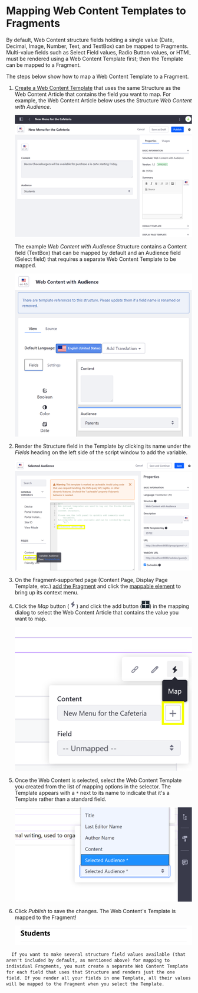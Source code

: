 # Mapping Web Content Templates to Fragments

By default, Web Content structure fields holding a single value (Date, Decimal, Image, Number, Text, and TextBox) can be mapped to Fragments. Multi-value fields such as Select Field values, Radio Button values, or HTML must be rendered using a Web Content Template first; then the Template can be mapped to a Fragment.

The steps below show how to map a Web Content Template to a Fragment.

1. [Create a Web Content Template](../../../content-authoring-and-management/web-content/web-content-templates/creating-web-content-templates.md) that uses the same Structure as the Web Content Article that contains the field you want to map. For example, the Web Content Article below uses the Structure *Web Content with Audience*.

    ![Create a Template that uses the Same Structure as the Web Content Article.](./mapping-web-content-templates-to-fragments/images/01.png)

    The example *Web Content with Audience* Structure contains a Content field (TextBox) that can be mapped by default and an Audience field (Select field) that requires a separate Web Content Template to be mapped.

    ![Some Structure fields are mappable by default.](./mapping-web-content-templates-to-fragments/images/02.png)

1. Render the Structure field in the Template by clicking its name under the *Fields* heading on the left side of the script window to add the variable.

    ![Render the Structure field in the Template by clicking its name under the Fields heading.](./mapping-web-content-templates-to-fragments/images/03.png)

1. On the Fragment-supported page (Content Page, Display Page Template, etc.) [add the Fragment](./building-content-pages.md#adding-elements-to-a-content-page) and click the [mappable element](./building-content-pages.md#mapping-content) to bring up its context menu.
1. Click the *Map* button (![Map](../../../images/icon-map.png)) and click the add button (![Add](../../../images/icon-add-app.png)) in the mapping dialog to select the Web Content Article that contains the value you want to map.

    ![Select a piece of Web Content from the Mapping Menu.](./mapping-web-content-templates-to-fragments/images/04.png)

1. Once the Web Content is selected, select the Web Content Template you created from the list of mapping options in the selector. The Template appears with a `*` next to its name to indicate that it's a Template rather than a standard field.

    ![Templates are denoted with an asterisk next to their name.](./mapping-web-content-templates-to-fragments/images/05.png)

1. Click *Publish* to save the changes. The Web Content's Template is mapped to the Fragment!

    ![The Web Content Template is mapped to the Fragment.](./mapping-web-content-templates-to-fragments/images/06.png)

```note::
  If you want to make several structure field values available (that aren't included by default, as mentioned above) for mapping to individual Fragments, you must create a separate Web Content Template for each field that uses that Structure and renders just the one field. If you render all your fields in one Template, all their values will be mapped to the Fragment when you select the Template.
```
